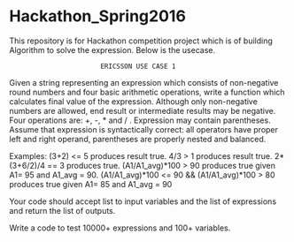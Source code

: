 # Hackathon_Spring2016
This repository is for Hackathon competition project which is of building Algorithm to solve the expression. Below is the usecase.

                           ERICSSON USE CASE 1

Given a string representing an expression which consists of non-negative round numbers and four basic arithmetic operations, 
write a function which calculates final value of the expression. 
Although only non-negative numbers are allowed, end result or intermediate results may be negative. 
Four operations are: +, -, * and / . Expression may contain parentheses. 
Assume that expression is syntactically correct: all operators have proper left and right operand, parentheses are properly nested 
and balanced.

Examples:
(3+2) <= 5 produces result true.
4/3 > 1 produces result true.
2*(3+6/2)/4 == 3 produces true.
(A1/A1_avg)*100 > 90 produces true given A1= 95 and A1_avg = 90.
(A1/A1_avg)*100 <= 90 && (A1/A1_avg)*100 > 80 produces true given A1= 85 and A1_avg = 90

Your code should accept list to input variables and the list of expressions and return the list of outputs.

Write a code to test 10000+ expressions and 100+ variables.

